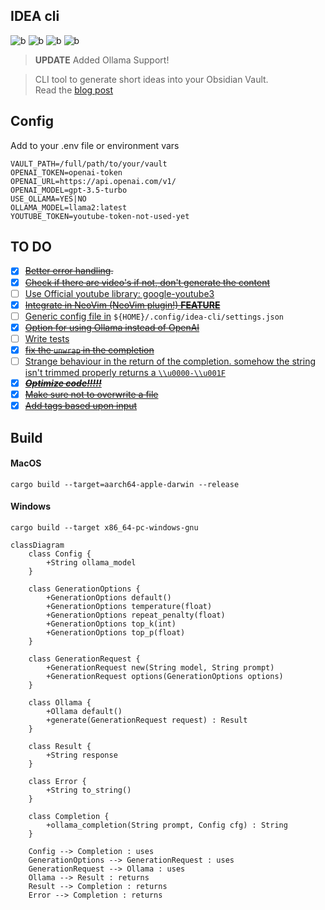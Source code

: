 ## IDEA cli

![b](https://img.shields.io/badge/rust-orange?style=for-the-badge&logo=rust)
![b](https://img.shields.io/badge/Open%20AI-grey?style=for-the-badge&logo=openai)
![b](https://img.shields.io/badge/obsidian-purple?style=for-the-badge&logo=obsidian)
![b](https://img.shields.io/badge/ollama-yellow?style=for-the-badge&logo=ollama)

> **UPDATE** Added Ollama Support!

> CLI tool to generate short ideas into your Obsidian Vault.  
> Read the [blog post](https://medium.com/@rene.krewinkel/that-i-love-the-command-line-is-no-secret-to-the-ones-who-know-me-nor-that-i-build-my-own-511d8ed255ea) 

## Config
Add to your .env file or environment vars

```dotenv
VAULT_PATH=/full/path/to/your/vault
OPENAI_TOKEN=openai-token
OPENAI_URL=https://api.openai.com/v1/
OPENAI_MODEL=gpt-3.5-turbo
USE_OLLAMA=YES|NO
OLLAMA_MODEL=llama2:latest
YOUTUBE_TOKEN=youtube-token-not-used-yet
```

## TO DO
- [x] ~~[Better error handling](https://github.com/ReneKrewinkel/idea-cli/issues/1).~~
- [x] ~~[Check if there are video's if not, don't generate the content](https://github.com/ReneKrewinkel/idea-cli/issues/2)~~
- [ ] [Use Official youtube library: google-youtube3](https://github.com/ReneKrewinkel/idea-cli/issues/3)
- [x] ~~[Integrate in NeoVim (NeoVim plugin!) **FEATURE**](https://github.com/ReneKrewinkel/idea-cli/issues/4)~~
- [ ] [Generic config file in](https://github.com/ReneKrewinkel/idea-cli/issues/5) `${HOME}/.config/idea-cli/settings.json`
- [x] ~~[Option for using Ollama instead of OpenAI](https://github.com/ReneKrewinkel/idea-cli/issues/6)~~
- [ ] [Write tests](https://github.com/ReneKrewinkel/idea-cli/issues/7)
- [x] ~~[fix the `unwrap` in the completion](https://github.com/ReneKrewinkel/idea-cli/issues/8)~~
- [ ] [Strange behaviour in the return of the completion. somehow the string isn't trimmed properly returns a `\\u0000-\\u001F`](https://github.com/ReneKrewinkel/idea-cli/issues/9)
- [x] ~~[***Optimize code!!!!!***](https://github.com/ReneKrewinkel/idea-cli/issues/10)~~
- [x] ~~[Make sure not to overwrite a file](https://github.com/ReneKrewinkel/idea-cli/issues/11)~~
- [x] ~~[Add tags based upon input](https://github.com/ReneKrewinkel/idea-cli/issues/12)~~
 
## Build
#### MacOS
```shell
cargo build --target=aarch64-apple-darwin --release
```

#### Windows
```shell
cargo build --target x86_64-pc-windows-gnu
```

```mermaid
classDiagram
    class Config {
        +String ollama_model
    }

    class GenerationOptions {
        +GenerationOptions default()
        +GenerationOptions temperature(float)
        +GenerationOptions repeat_penalty(float)
        +GenerationOptions top_k(int)
        +GenerationOptions top_p(float)
    }

    class GenerationRequest {
        +GenerationRequest new(String model, String prompt)
        +GenerationRequest options(GenerationOptions options)
    }

    class Ollama {
        +Ollama default()
        +generate(GenerationRequest request) : Result
    }

    class Result {
        +String response
    }

    class Error {
        +String to_string()
    }

    class Completion {
        +ollama_completion(String prompt, Config cfg) : String
    }

    Config --> Completion : uses
    GenerationOptions --> GenerationRequest : uses
    GenerationRequest --> Ollama : uses
    Ollama --> Result : returns
    Result --> Completion : returns
    Error --> Completion : returns
```